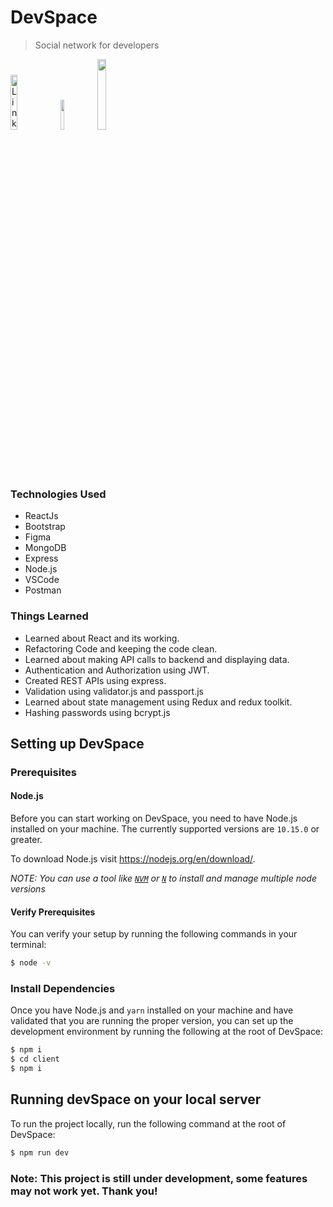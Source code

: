 # DevSpace

> Social network for developers

<a href="https://github.com/Athul0491/"><img width="15%" height="auto" alt="LinkedIn" src="https://img.shields.io/github/languages/code-size/Athul0491/DevSpace?logo=github&style=for-the-badge"></a>
<a href="https://github.com/Athul0491/"><img width="11%" height="" alt="" src="https://img.shields.io/github/languages/count/Athul0491/DevSpace?style=for-the-badge"></a>
<a href="https://github.com/Athul0491/"><img width="17%" height="" alt="" src="https://img.shields.io/github/last-commit/Athul0491/DevSpace?style=for-the-badge&logo=git"></a>
### Technologies Used

- ReactJs
- Bootstrap
- Figma
- MongoDB
- Express
- Node.js
- VSCode
- Postman

### Things Learned

- Learned about React and its working.
- Refactoring Code and keeping the code clean.
- Learned about making API calls to backend and displaying data.
- Authentication and Authorization using JWT.
- Created REST APIs using express.
- Validation using validator.js and passport.js
- Learned about state management using Redux and redux toolkit.
- Hashing passwords using bcrypt.js

## Setting up DevSpace

### Prerequisites

#### Node.js

Before you can start working on DevSpace, you need to have Node.js
installed on your machine. The currently supported versions are `10.15.0` or greater.

To download Node.js visit https://nodejs.org/en/download/.

_NOTE: You can use a tool like [`NVM`](https://github.com/creationix/nvm)
or [`N`](https://github.com/tj/n) to install and manage multiple node versions_

#### Verify Prerequisites

You can verify your setup by running the following commands in your terminal:

```bash
$ node -v
```

### Install Dependencies

Once you have Node.js and `yarn` installed on your machine and have validated
that you are running the proper version, you can set up the development environment
by running the following at the root of DevSpace:

```bash
$ npm i
$ cd client
$ npm i
```

## Running devSpace on your local server

To run the project locally, run the following command at the root of DevSpace:

```bash
$ npm run dev
```

### Note: This project is still under development, some features may not work yet. Thank you!
